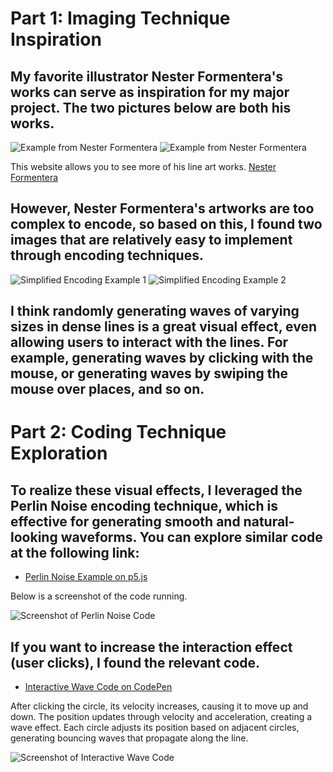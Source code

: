 # Part 1: Imaging Technique Inspiration

## My favorite illustrator Nester Formentera's works can serve as inspiration for my major project. The two pictures below are both his works.

![Example from Nester Formentera](readmeImages/image1.jpg)
![Example from Nester Formentera](readmeImages/image2.jpg)

This website allows you to see more of his line art works.
[Nester Formentera](https://nesterformentera.com/)

## However, Nester Formentera's artworks are too complex to encode, so based on this, I found two images that are relatively easy to implement through encoding techniques.

![Simplified Encoding Example 1](readmeImages/image3.jpg)
![Simplified Encoding Example 2](readmeImages/image4.jpg)

## I think randomly generating waves of varying sizes in dense lines is a great visual effect, even allowing users to interact with the lines. For example, generating waves by clicking with the mouse, or generating waves by swiping the mouse over places, and so on.

# Part 2: Coding Technique Exploration

## To realize these visual effects, I leveraged the **Perlin Noise** encoding technique, which is effective for generating smooth and natural-looking waveforms. You can explore similar code at the following link:
- [Perlin Noise Example on p5.js](https://p5js.org/examples/repetition-noise/)

Below is a screenshot of the code running.

![Screenshot of Perlin Noise Code](readmeImages/screenshot1.png)

## If you want to increase the interaction effect (user clicks), I found the relevant code.
- [Interactive Wave Code on CodePen](https://codepen.io/___yskm___/pen/zKGPEB)

After clicking the circle, its velocity increases, causing it to move up and down. The position updates through velocity and acceleration, creating a wave effect. Each circle adjusts its position based on adjacent circles, generating bouncing waves that propagate along the line.

![Screenshot of Interactive Wave Code](readmeImages/screenshot2.png)